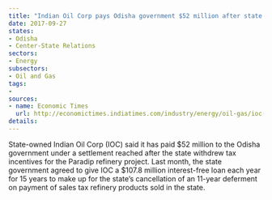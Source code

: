 ```yaml
---
title: "Indian Oil Corp pays Odisha government $52 million after state withdraws tax incentives for refinery"
date: 2017-09-27
states:
- Odisha
- Center-State Relations
sectors:
- Energy
subsectors:
- Oil and Gas
tags:
- 
sources:
- name: Economic Times
  url: http://economictimes.indiatimes.com/industry/energy/oil-gas/ioc-pays-rs-2935-crore-to-odisha-government-to-resolve-tax-issue/articleshow/60752362.cms
details:
---
```


State-owned Indian Oil Corp (IOC) said it has paid $52 million to the Odisha government under a settlement reached after the state withdrew tax incentives for the Paradip refinery project. Last month, the state government agreed to give IOC a $107.8 million interest-free loan each year for 15 years to make up for the state’s cancellation of an 11-year deferment on payment of sales tax refinery products sold in the state. 
